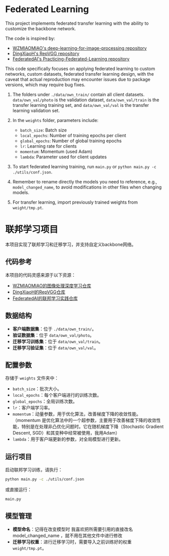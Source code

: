 # Federated Learning

This project implements federated transfer learning with the ability to customize the backbone network.

The code is inspired by:
- [WZMIAOMIAO's deep-learning-for-image-processing repository](https://github.com/WZMIAOMIAO/deep-learning-for-image-processing/tree/master)
- [DingXiaoH's RepVGG repository](https://github.com/DingXiaoH/RepVGG)
- [FederatedAI's Practicing-Federated-Learning repository](https://github.com/FederatedAI/Practicing-Federated-Learning/tree/main/chapter03_Python_image_classification)

This code specifically focuses on applying federated learning to custom networks, custom datasets, federated transfer learning design, with the caveat that actual reproduction may encounter issues due to package versions, which may require bug fixes.

1. The folders under `./data/own_train/` contain all client datasets. `data/own_val/photo` is the validation dataset, `data/own_val/train` is the transfer learning training set, and `data/own_val/val` is the transfer learning validation set.

2. In the `weights` folder, parameters include:
   - `batch_size`: Batch size
   - `local_epochs`: Number of training epochs per client
   - `global_epochs`: Number of global training epochs
   - `lr`: Learning rate for clients
   - `momentum`: Momentum (used Adam)
   - `lambda`: Parameter used for client updates

3. To start federated learning training, run `main.py` or `python main.py -c ./utils/conf.json`.

4. Remember to rename directly the models you need to reference, e.g., `model_changed_name`, to avoid modifications in other files when changing models.

5. For transfer learning, import previously trained weights from `weight/tmp.pt`.

# 联邦学习项目

本项目实现了联邦学习和迁移学习，并支持自定义backbone网络。

## 代码参考
本项目的代码灵感来源于以下资源：
- [WZMIAOMIAO的图像处理深度学习仓库](https://github.com/WZMIAOMIAO/deep-learning-for-image-processing/tree/master)
- [DingXiaoH的RepVGG仓库](https://github.com/DingXiaoH/RepVGG)
- [FederatedAI的联邦学习实践仓库](https://github.com/FederatedAI/Practicing-Federated-Learning/tree/main/chapter03_Python_image_classification)

## 数据结构
- **客户端数据集**：位于 `./data/own_train/`。
- **验证数据集**：位于 `data/own_val/photo`。
- **迁移学习训练集**：位于 `data/own_val/train`。
- **迁移学习验证集**：位于 `data/own_val/val`。

## 配置参数
存储于 `weights` 文件夹中：
- `batch_size`：批次大小。
- `local_epochs`：每个客户端进行的训练次数。
- `global_epochs`：全局训练次数。
- `lr`：客户端学习率。
- `momentum`：动量参数，用于优化算法，改善梯度下降的收敛性能。（momentum 是优化算法中的一个超参数，主要用于改善梯度下降的收敛性能，特别是在处理非凸优化问题时。它在随机梯度下降（Stochastic Gradient Descent, SGD）和其变种中经常被使用，我用Adam）
- `lambda`：用于客户端更新的参数，对全局模型进行更新。

## 运行项目
启动联邦学习训练，请执行：
```bash
python main.py -c ./utils/conf.json
```
或直接运行：
```bash
main.py
```

## 模型管理
- **模型命名**：记得在改变模型时 我喜欢把所需要引用的直接改名 model_changed_name ，就不用在其他文件中进行修改  
- **迁移学习权重**：进行迁移学习时，需要导入之前训练好的权重 `weight/tmp.pt`。
